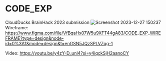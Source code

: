 # CODE_EXP
CloudDucks
BrainHack 2023 submission
![Screenshot 2023-12-27 150237](https://github.com/aboorvasandhiya/CODE_EXP/assets/104057592/f466632f-d32d-4fbe-b84f-eafdadf68f16)
Wireframe: https://www.figma.com/file/VfBqaHx07W5u9XFT44gA83/CODE_EXP_WIREFRAME?type=design&node-id=0%3A1&mode=design&t=enGSN5JQzSPLVZqg-1

Video: https://youtu.be/y4zY-D_unl4?si=y4iqckSjH2aanoCY

